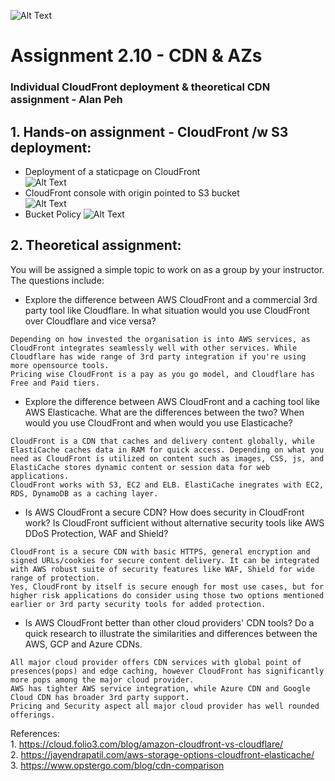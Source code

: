 ![Alt Text](https://github.com/lann87/cloud_infra_eng_ntu_coursework_alanp/blob/main/.misc/ntu_logo.png)
# Assignment 2.10 - CDN & AZs
### Individual CloudFront deployment & theoretical CDN assignment - Alan Peh

## 1. Hands-on assignment - CloudFront /w S3 deployment:  
- Deployment of a staticpage on CloudFront  
![Alt Text](https://github.com/lann87/cloud_infra_eng_ntu_coursework_alanp/blob/main/module2/assignment2.10/Static-page-cloudfront.png)  
- CloudFront console with origin pointed to S3 bucket  
![Alt Text](https://github.com/lann87/cloud_infra_eng_ntu_coursework_alanp/blob/main/module2/assignment2.10/alanp-cloudfront-console.png) 
- Bucket Policy
![Alt Text](https://github.com/lann87/cloud_infra_eng_ntu_coursework_alanp/blob/main/module2/assignment2.10/s3-assignment210-bucketpolicy.png)  

## 2. Theoretical assignment:  
You will be assigned a simple topic to work on as a group by your instructor. The questions include:  

- Explore the difference between AWS CloudFront and a commercial 3rd party tool like Cloudflare. In what situation would you use CloudFront over Cloudflare and vice versa?

```
Depending on how invested the organisation is into AWS services, as CloudFront integrates seamlessly well with other services. While Cloudflare has wide range of 3rd party integration if you're using more opensource tools.  
Pricing wise CloudFront is a pay as you go model, and Cloudflare has Free and Paid tiers.
```

- Explore the difference between AWS CloudFront and a caching tool like AWS Elasticache. What are the differences between the two? When would you use CloudFront and when would you use Elasticache?  

```
CloudFront is a CDN that caches and delivery content globally, while ElastiCache caches data in RAM for quick access. Depending on what you need as CloudFront is utilized on content such as images, CSS, js, and ElastiCache stores dynamic content or session data for web applications.
CloudFront works with S3, EC2 and ELB. ElastiCache inegrates with EC2, RDS, DynamoDB as a caching layer.
```

- Is AWS CloudFront a secure CDN? How does security in CloudFront work? Is CloudFront sufficient without alternative security tools like AWS DDoS Protection, WAF and Shield?  

```
CloudFront is a secure CDN with basic HTTPS, general encryption and signed URLs/cookies for secure content delivery. It can be integrated with AWS robust suite of security features like WAF, Shield for wide range of protection.  
Yes, CloudFront by itself is secure enough for most use cases, but for higher risk applications do consider using those two options mentioned earlier or 3rd party security tools for added protection.
```

- Is AWS CloudFront better than other cloud providers' CDN tools? Do a quick research to illustrate the similarities and differences between the AWS, GCP and Azure CDNs.  


```
All major cloud provider offers CDN services with global point of presences(pops) and edge caching, however CloudFront has significantly more pops among the major cloud provider.  
AWS has tighter AWS service integration, while Azure CDN and Google Cloud CDN has broader 3rd party support.  
Pricing and Security aspect all major cloud provider has well rounded offerings.  
```

References:   
    1.  https://cloud.folio3.com/blog/amazon-cloudfront-vs-cloudflare/  
    2.  https://jayendrapatil.com/aws-storage-options-cloudfront-elasticache/  
    3.  https://www.opstergo.com/blog/cdn-comparison  
